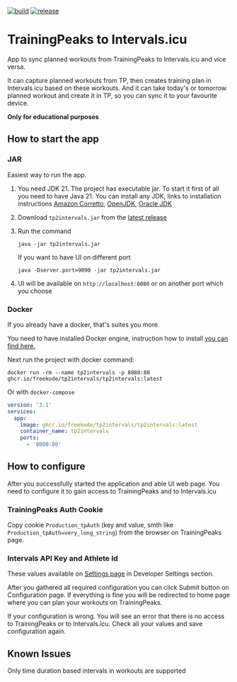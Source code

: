 [![build](https://github.com/freekode/tp2intervals/actions/workflows/build.yml/badge.svg)](https://github.com/freekode/tp2intervals/actions/workflows/build.yml)
[![release](https://img.shields.io/github/release/freekode/tp2intervals)](https://github.com/freekode/tp2intervals/releases/latest)

# TrainingPeaks to Intervals.icu

App to sync planned workouts from TrainingPeaks to Intervals.icu and vice versa.

It can capture planned workouts from TP, then creates training plan in Intervals.icu based on these workouts.
And it can take today's or tomorrow planned workout and create it in TP, so you can sync it to your favourite
device.

**Only for educational purposes**

## How to start the app

### JAR
Easiest way to run the app.

1. You need JDK 21. The project has executable jar.
   To start it first of all you need to have Java 21. You can install any JDK, links to installation instructions 
   [Amazon Corretto](https://docs.aws.amazon.com/corretto/latest/corretto-21-ug/downloads-list.html), 
   [OpenJDK](https://jdk.java.net/21/),
   [Oracle JDK](https://www.oracle.com/java/technologies/downloads/)
2. Download `tp2intervals.jar` from the [latest release](https://github.com/freekode/tp2intervals/releases/latest)
3. Run the command
    ```shell
    java -jar tp2intervals.jar
    ```
   
   If you want to have UI on different port
    ```shell
    java -Dserver.port=9090 -jar tp2intervals.jar
    ```

4. UI will be available on `http://localhost:8080` or on another port which you choose

### Docker
If you already have a docker, that's suites you more.

You need to have installed Docker engine, instruction how to install [you can find here.](https://docs.docker.com/engine/install/)

Next run the project with docker command:
```shell
docker run -rm --name tp2intervals -p 8080:80 ghcr.io/freekode/tp2intervals/tp2intervals:latest
```

Or with `docker-compose`
```yaml
version: '3.1'
services:
  app:
    image: ghcr.io/freekode/tp2intervals/tp2intervals:latest
    container_name: tp2intervals
    ports:
      - '8080:80'
```

## How to configure
After you successfully started the application and able UI web page.
You need to configure it to gain access to TrainingPeaks and to Intervals.icu

### TrainingPeaks Auth Cookie
Copy cookie `Production_tpAuth` (key and value, smth like `Production_tpAuth=very_long_string`) from the browser on TrainingPeaks page.

### Intervals API Key and Athlete Id
These values available on [Settings page](https://intervals.icu/settings) in Developer Settings section.

After you gathered all required configuration you can click Submit button on Configuration page.
If everything is fine you will be redirected to home page where you can plan your workouts on TrainingPeaks.

If your configuration is wrong. You will see an error that there is no access to TrainingPeaks or to Intervals.icu.
Check all your values and save configuration again.

## Known Issues

Only time duration based intervals in workouts are supported
